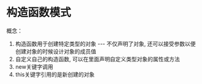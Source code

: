 # 构造函数模式
概念：
1. 构造函数用于创建特定类型的对象 --- 不仅声明了对象, 还可以接受参数以便创建对象的时候设计对象的成员值
2. 自定义自己的构造函数, 可以在里面声明自定义类型对象的属性或方法
3. new关键字调用 
4. this关键字引用的是新创建的对象